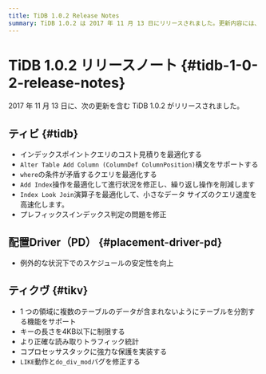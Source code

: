 ```yaml
---
title: TiDB 1.0.2 Release Notes
summary: TiDB 1.0.2 は 2017 年 11 月 13 日にリリースされました。更新内容には、インデックス ポイント クエリのコスト見積もりの​​最適化、Alter Table Add カラム構文のサポート、クエリ最適化の改善が含まれます。Placement Driver (PD) のスケジュール安定性が強化され、TiKV はテーブル分割をサポートし、キーの長さを 4 KB に制限するようになりました。その他の改善点には、読み取りトラフィック統計の精度向上、LIKE 動作のバグ修正、do_div_mod バグなどがあります。
---
```


# TiDB 1.0.2 リリースノート {#tidb-1-0-2-release-notes}

2017 年 11 月 13 日に、次の更新を含む TiDB 1.0.2 がリリースされました。

## ティビ {#tidb}

-   インデックスポイントクエリのコスト見積りを最適化する
-   `Alter Table Add Column (ColumnDef ColumnPosition)`構文をサポートする
-   `where`の条件が矛盾するクエリを最適化する
-   `Add Index`操作を最適化して進行状況を修正し、繰り返し操作を削減します
-   `Index Look Join`演算子を最適化して、小さなデータ サイズのクエリ速度を高速化します。
-   プレフィックスインデックス判定の問題を修正

## 配置Driver（PD） {#placement-driver-pd}

-   例外的な状況下でのスケジュールの安定性を向上

## ティクヴ {#tikv}

-   1 つの領域に複数のテーブルのデータが含まれないようにテーブルを分割する機能をサポート
-   キーの長さを4KB以下に制限する
-   より正確な読み取りトラフィック統計
-   コプロセッサスタックに強力な保護を実装する
-   `LIKE`動作と`do_div_mod`バグを修正する
